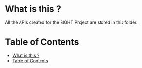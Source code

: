 # What is this ?
All the APIs created for the SIGHT Project are stored in this folder.

# Table of Contents
- [What is this ?](#what-is-this)
- [Table of Contents](#table-of-contents)


